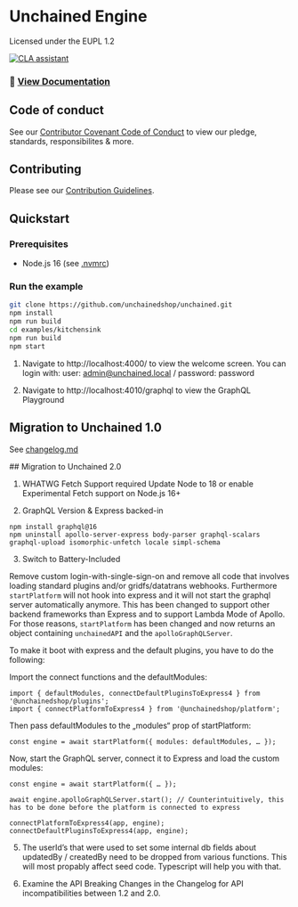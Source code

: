 # Unchained Engine

Licensed under the EUPL 1.2

[![CLA assistant](https://cla-assistant.io/readme/badge/unchainedshop/unchained)](https://cla-assistant.io/unchainedshop/unchained)

### **📖 [View Documentation](https://docs.unchained.shop)**

## Code of conduct

See our [Contributor Covenant Code of Conduct](/code_of_conduct.md) to view our pledge, standards,
responsibilites & more.

## Contributing

Please see our [Contribution Guidelines](/contributing.md).

## Quickstart

### Prerequisites

- Node.js 16 (see [.nvmrc](.nvmrc))

### Run the example

```bash
git clone https://github.com/unchainedshop/unchained.git
npm install
npm run build
cd examples/kitchensink
npm run build
npm start
```

1. Navigate to http://localhost:4000/ to view the welcome screen. You can login with: user:
   admin@unchained.local / password: password

2. Navigate to http://localhost:4010/graphql to view the GraphQL Playground

## Migration to Unchained 1.0

See [changelog.md](changelog.md)

## Migration to Unchained 2.0

1. WHATWG Fetch Support required
Update Node to 18 or enable Experimental Fetch support on Node.js 16+

2. GraphQL Version & Express backed-in
```
npm install graphql@16
npm uninstall apollo-server-express body-parser graphql-scalars graphql-upload isomorphic-unfetch locale simpl-schema
```

3. Switch to Battery-Included

Remove custom login-with-single-sign-on and remove all code that involves loading standard plugins and/or gridfs/datatrans webhooks. Furthermore `startPlatform` will not hook into express and it will not start the graphql server automatically anymore. This has been changed to support other backend frameworks than Express and to support Lambda Mode of Apollo. For those reasons, `startPlatform` has been changed and now returns an object containing `unchainedAPI` and the `apolloGraphQLServer`.

To make it boot with express and the default plugins, you have to do the following:

Import the connect functions and the defaultModules:

```
import { defaultModules, connectDefaultPluginsToExpress4 } from '@unchainedshop/plugins';
import { connectPlatformToExpress4 } from '@unchainedshop/platform';
```

Then pass defaultModules to the „modules“ prop of startPlatform:

```
const engine = await startPlatform({ modules: defaultModules, … });
```

Now, start the GraphQL server, connect it to Express and load the custom modules:

```
const engine = await startPlatform({ … });

await engine.apolloGraphQLServer.start(); // Counterintuitively, this has to be done before the platform is connected to express
  
connectPlatformToExpress4(app, engine);
connectDefaultPluginsToExpress4(app, engine);
```

5. The userId’s that were used to set some internal db fields about updatedBy / createdBy need to be dropped from various functions. This will most propably affect seed code. Typescript will help you with that.

6. Examine the API Breaking Changes in the Changelog for API incompatibilities between 1.2 and 2.0.
